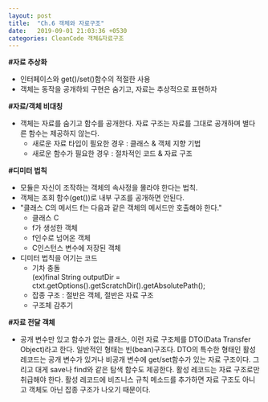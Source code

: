 ```yaml
---
layout: post
title:  "Ch.6 객체와 자료구조"
date:   2019-09-01 21:03:36 +0530
categories: CleanCode 객체&자료구조
---
```


**\#자료 추상화**
- 인터페이스와 get()/set()함수의 적절한 사용
- 객체는 동작을 공개하되 구현은 숨기고, 자료는 추상적으로 표현하자


**\#자료/객체 비대칭**
- 객체는 자료를 숨기고 함수를 공개한다. 자료 구조는 자료를 그대로 공개하며 별다른 함수는 제공하지 않는다.  
	- 새로운 자료 타입이 필요한 경우 : 클래스 & 객체 지향 기법
	- 새로운 함수가 필요한 경우 : 절차적인 코드 & 자료 구조

**\#디미터 법칙**
- 모듈은 자신이 조작하는 객체의 속사정을 몰라야 한다는 법칙.
- 객체는 조회 함수(get())로 내부 구조를 공개하면 안된다.
- "클래스 C의 메서드 f는 다음과 같은 객체의 메서드만 호출해야 한다."
	- 클래스 C
	- f가 생성한 객체
	- f인수로 넘어온 객체
	- C인스턴스 변수에 저장된 객체  	
- 디미터 법칙을 어기는 코드
	- 기차 충돌  
		(ex)final String outputDir = ctxt.getOptions().getScratchDir().getAbsolutePath(); 	
	- 잡종 구조 : 절반은 객체, 절반은 자료 구조
	- 구조체 감추기

**\#자료 전달 객체**
 - 공개 변수만 있고 함수가 없는 클래스, 이런 자료 구조체를 DTO(Data Transfer Object)라고 한다. 일반적인 형태는 빈(bean)구조다.
DTO의 특수한 형태인 활성 레코드는 공개 변수가 있거나 비공개 변수에 get/set함수가 있는 자료 구조이다. 그리고 대게 save나 find와 같은 탐색 함수도 제공한다. 활성 레코드는 자료 구조로만 취급해야 한다. 활성 레코드에 비즈니스 규칙 메소드를 추가하면 자료 구조도 아니고 객체도 아닌 잡종 구조가 나오기 때문이다.